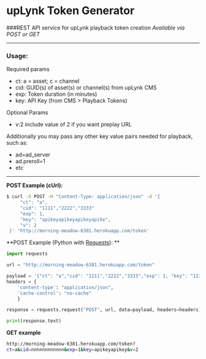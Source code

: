 # upLynk Token Generator

###REST API service for upLynk playback token creation
*Available via POST or GET*
* * *
### Usage:

Required params 
 
* ct: a = asset; c = channel  
* cid: GUID(s) of asset(s) or channel(s) from upLynk CMS  
* exp: Token duration (in minutes)  
* key: API Key (from CMS > Playback Tokens) 

Optional Params  

* v:2  include value of 2 if you want preplay URL

Additionally you may pass any other key value pairs needed for playback, such as:  


* ad=ad_server
* ad.preroll=1
* etc

* * *

**POST Example (cUrl):**

```sh
$ curl -X POST -H "Content-Type: application/json" -d '{
     "ct": "a", 
     "cid": "1111","2222","3333"
     "exp": 1, 
     "key": "apikeyapikeyapikeyapike",
     "v": 2 
 }' 'http://morning-meadow-6381.herokuapp.com/token'
```

**POST Example (Python with [Requests](http://docs.python-requests.org/en/latest/user/install/#install)): **  
 
```python
import requests

url = "http://morning-meadow-6381.herokuapp.com/token"

payload = '{"ct": "a","cid": "1111","2222","3333","exp": 1, "key": "12312312","v": 2}'
headers = {
    'content-type': "application/json",
    'cache-control': "no-cache"
    }

response = requests.request("POST", url, data=payload, headers=headers)

print(response.text)
```



**GET example**
```bash
http://morning-meadow-6381.herokuapp.com/token?
ct=a&cid=nnnnnnnnnnnn&exp=1&key=apikeyapikey&v=2
```